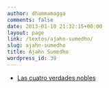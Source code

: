 ```yaml
---
author: dhammamagga
comments: false
date: 2013-01-19 21:32:15+00:00
layout: page
link: /textos/ajahn-sumedho/
slug: ajahn-sumedho
title: Ajahn Sumedho
wordpress_id: 39
---
```



	
  * [Las cuatro verdades nobles](/textos/ajahn-sumedho/las-cuatro-verdades-nobles/)


